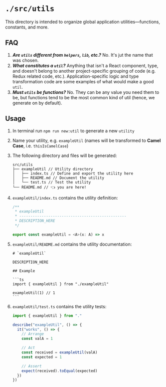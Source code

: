 # `./src/utils`

This directory is intended to organize global application utilities—functions, constants, and more.

## FAQ

1. _**Are `utils` different from `helpers`, `lib`, etc.?**_ No. It's jut the name that was chosen.
2. _**What constitutes a `util`?**_ Anything that isn't a React component, type, and doesn't belong to another project-specific grouping of code (e.g. Redux related code, etc.). Application-specific logic and type transformation code are some examples of what would make a good `util`.
3. _**Must `utils` be functions?**_ No. They can be any value you need them to be, but functions tend to be the most common kind of util (hence, we generate on by default).

## Usage

1.  In terminal run `npm run new:util` to generate a new `utility`
2.  Name your utility, e.g. `exampleUtil` (names will be transformed to **Camel Case**, i.e. `thisIsCamelCase`)
3.  The following directory and files will be generated:
    ```
    src/utils
    ├── exampleUtil // Utility directory
    │   ├── index.ts // Define and export the utility here
    │   ├── README.md // Document the utility
    │   └── test.ts // Test the utility
    └── README.md // 👈 you are here!
    ```
4.  `exampleUtil/index.ts` contains the utility definition:

    ```ts
    /**
     * exampleUtil
     * ------------------------------------------------
     * DESCRIPTION_HERE
     */

    export const exampleUtil = <A>(x: A) => x
    ```

5.  `exampleUtil/README.md` contains the utility documentation:

        # `exampleUtil`

        DESCRIPTION_HERE

        ## Example

        ```ts
        import { exampleUtil } from "./exampleUtil"

        exampleUtil(1) // 1
        ```

6.  `exampleUtil/test.ts` contains the utility tests:

    ```ts
    import { exampleUtil } from "."

    describe("exampleUtil", () => {
      it("works", () => {
        // Arrange
        const valA = 1

        // Act
        const received = exampleUtil(valA)
        const expected = 1

        // Assert
        expect(received).toEqual(expected)
      })
    })
    ```
